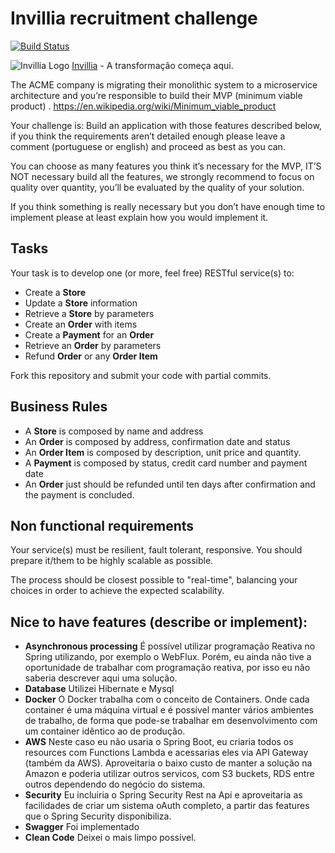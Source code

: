 # Invillia recruitment challenge

[![Build Status](https://travis-ci.org/shelsonjava/invillia.svg?branch=master)](https://travis-ci.org/shelsonjava/invillia)

![Invillia Logo](https://invillia.com/public/assets/img/logo-invillia.svg)
[Invillia](https://https://www.invillia.com/) - A transformação começa aqui.

The ACME company is migrating their monolithic system to a microservice architecture and you’re responsible to build their MVP (minimum viable product)  .
https://en.wikipedia.org/wiki/Minimum_viable_product

Your challenge is:
Build an application with those features described below, if you think the requirements aren’t detailed enough please leave a comment (portuguese or english) and proceed as best as you can.

You can choose as many features you think it’s necessary for the MVP,  IT’S NOT necessary build all the features, we strongly recommend to focus on quality over quantity, you’ll be evaluated by the quality of your solution.

If you think something is really necessary but you don’t have enough time to implement please at least explain how you would implement it.

## Tasks

Your task is to develop one (or more, feel free) RESTful service(s) to:
* Create a **Store**
* Update a **Store** information
* Retrieve a **Store** by parameters
* Create an **Order** with items
* Create a **Payment** for an **Order**
* Retrieve an **Order** by parameters
* Refund **Order** or any **Order Item**

Fork this repository and submit your code with partial commits.

## Business Rules

* A **Store** is composed by name and address
* An **Order** is composed by address, confirmation date and status
* An **Order Item** is composed by description, unit price and quantity.
* A **Payment** is composed by status, credit card number and payment date
* An **Order** just should be refunded until ten days after confirmation and the payment is concluded.

## Non functional requirements

Your service(s) must be resilient, fault tolerant, responsive. You should prepare it/them to be highly scalable as possible.

The process should be closest possible to "real-time", balancing your choices in order to achieve the expected
scalability.

## Nice to have features (describe or implement):
* **Asynchronous processing**
É possível utilizar programação Reativa no Spring utilizando, por exemplo o WebFlux. Porém, eu ainda não tive a oportunidade de trabalhar com programação reativa, por isso eu não saberia descrever aqui uma solução.
* **Database**
Utilizei Hibernate e Mysql
* **Docker**
O Docker trabalha com o conceito de Containers. Onde cada container é uma máquina virtual e é possível manter vários ambientes de trabalho, de forma que pode-se trabalhar em desenvolvimento com um container idêntico ao de produção.
* **AWS**
Neste caso eu não usaria o Spring Boot, eu criaria todos os resources com Functions Lambda e acessarias eles via API Gateway (também da AWS). Aproveitaria o baixo custo de manter a solução na Amazon e poderia utilizar outros servicos, com S3 buckets,
RDS entre outros dependendo do negócio do sistema.
* **Security**
Eu incluiria o Spring Security Rest na Api e aproveitaria as facilidades de criar um sistema oAuth completo, a partir das features que o Spring Security disponibiliza. 
* **Swagger**
Foi implementado
* **Clean Code**
Deixei o mais limpo possível.
